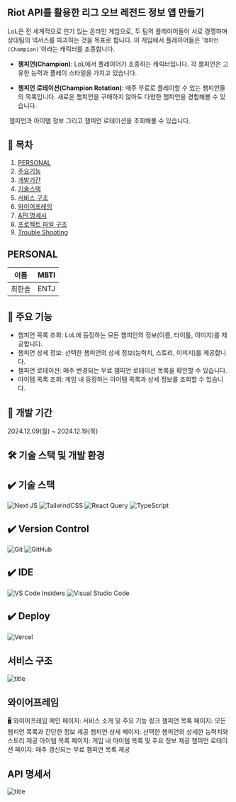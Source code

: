##  Riot API를 활용한 리그 오브 레전드 정보 앱 만들기


LoL은 전 세계적으로 인기 있는 온라인 게임으로, 두 팀의 플레이어들이 서로 경쟁하며 상대팀의 넥서스를 파괴하는 것을 목표로 합니다. 이 게임에서 플레이어들은 '`챔피언(Champion)`'이라는 캐릭터를 조종합니다.

- **챔피언(Champion)**: LoL에서 플레이어가 조종하는 캐릭터입니다. 각 챔피언은 고유한 능력과 플레이 스타일을 가지고 있습니다.

- **챔피언 로테이션(Champion Rotation)**: 매주 무료로 플레이할 수 있는 챔피언들의 목록입니다. 새로운 챔피언을 구매하지 않아도 다양한 챔피언을 경험해볼 수 있습니다.

 챔피언과 아이템 정보 그리고 챔피언 로테이션을 조회해볼 수 있습니다.

## 📖 목차 

1. [PERSONAL](#PERSONAL) 
2. [주요기능](#주요기능-기능) 
3. [개발기간](#개발기간) 
4. [기술스택](#기술스택) 
5. [서비스 구조](#서비스-구조) 
6. [와이어프레임](#와이어프레임) 
7. [API 명세서](#API-명세서) 
8. [프로젝트 파일 구조](#프로젝트-파일-구조) 
9. [Trouble Shooting](#trouble-shooting) 



## PERSONAL 
|이름|MBTI|
|---|---|
|최한솔|ENTJ|


## 🚀 주요 기능
- 챔피언 목록 조회: LoL에 등장하는 모든 챔피언의 정보(이름, 타이틀, 이미지)를 제공합니다.
- 챔피언 상세 정보: 선택한 챔피언의 상세 정보(능력치, 스토리, 이미지)를 제공합니다.
- 챔피언 로테이션: 매주 변경되는 무료 챔피언 로테이션 목록을 확인할 수 있습니다.
- 아이템 목록 조회: 게임 내 등장하는 아이템 목록과 상세 정보를 조회할 수 있습니다.


## 📅 개발 기간
2024.12.09(월) ~ 2024.12.19(목)

## 🛠 기술 스택 및 개발 환경

## ✔️ 기술 스택
![Next JS](https://img.shields.io/badge/Next-black?style=for-the-badge&logo=next.js&logoColor=white)
![TailwindCSS](https://img.shields.io/badge/tailwindcss-%2338B2AC.svg?style=for-the-badge&logo=tailwind-css&logoColor=white)
![React Query](https://img.shields.io/badge/-React%20Query-FF4154?style=for-the-badge&logo=react%20query&logoColor=white)
![TypeScript](https://img.shields.io/badge/typescript-%23007ACC.svg?style=for-the-badge&logo=typescript&logoColor=white)


## ✔️ Version Control
![Git](https://img.shields.io/badge/git-%23F05033.svg?style=for-the-badge&logo=git&logoColor=white)
![GitHub](https://img.shields.io/badge/github-%23121011.svg?style=for-the-badge&logo=github&logoColor=white)

## ✔️ IDE
![VS Code Insiders](https://img.shields.io/badge/VS%20Code%20Insiders-35b393.svg?style=for-the-badge&logo=visual-studio-code&logoColor=white)
![Visual Studio Code](https://img.shields.io/badge/Visual%20Studio%20Code-0078d7.svg?style=for-the-badge&logo=visual-studio-code&logoColor=white)
## ✔️ Deploy
![Vercel](https://img.shields.io/badge/vercel-%23000000.svg?style=for-the-badge&logo=vercel&logoColor=white)


## 서비스 구조 
![title](https://img1.daumcdn.net/thumb/R1280x0/?scode=mtistory2&fname=https%3A%2F%2Fblog.kakaocdn.net%2Fdn%2Fdfrd4d%2FbtsLlregHHL%2Fyxx3jNIiE0ANvrkJYtFTlk%2Fimg.png)   


## 와이어프레임 

🖥 와이어프레임
메인 페이지: 서비스 소개 및 주요 기능 링크
챔피언 목록 페이지: 모든 챔피언 목록과 간단한 정보 제공
챔피언 상세 페이지: 선택한 챔피언의 상세한 능력치와 스토리 제공
아이템 목록 페이지: 게임 내 아이템 목록 및 주요 정보 제공
챔피언 로테이션 페이지: 매주 갱신되는 무료 챔피언 목록 제공

## API 명세서

![title](https://img1.daumcdn.net/thumb/R1280x0/?scode=mtistory2&fname=https%3A%2F%2Fblog.kakaocdn.net%2Fdn%2F79Niz%2FbtsLnmWJF8p%2FAj6kSpZzMKelDLkvsqU5W0%2Fimg.png)   


